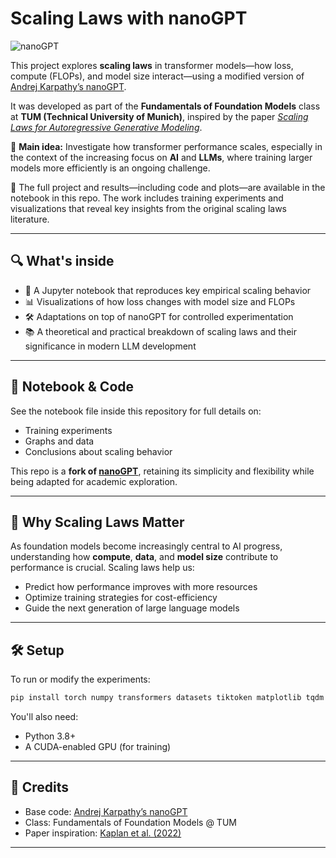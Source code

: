 # Scaling Laws with nanoGPT

![nanoGPT](assets/nanogpt.jpg)

This project explores **scaling laws** in transformer models—how loss, compute (FLOPs), and model size interact—using a modified version of [Andrej Karpathy’s nanoGPT](https://github.com/karpathy/nanoGPT).

It was developed as part of the **Fundamentals of Foundation Models** class at **TUM (Technical University of Munich)**, inspired by the paper [*Scaling Laws for Autoregressive Generative Modeling*](https://arxiv.org/abs/2203.15556).

📌 **Main idea:** Investigate how transformer performance scales, especially in the context of the increasing focus on **AI** and **LLMs**, where training larger models more efficiently is an ongoing challenge.

📓 The full project and results—including code and plots—are available in the notebook in this repo. The work includes training experiments and visualizations that reveal key insights from the original scaling laws literature.

---

## 🔍 What's inside

- 🧪 A Jupyter notebook that reproduces key empirical scaling behavior
- 📊 Visualizations of how loss changes with model size and FLOPs
- 🛠️ Adaptations on top of nanoGPT for controlled experimentation
- 📚 A theoretical and practical breakdown of scaling laws and their significance in modern LLM development

---

## 📁 Notebook & Code

See the notebook file inside this repository for full details on:
- Training experiments
- Graphs and data
- Conclusions about scaling behavior

This repo is a **fork of [nanoGPT](https://github.com/karpathy/nanoGPT)**, retaining its simplicity and flexibility while being adapted for academic exploration.

---

## 🧠 Why Scaling Laws Matter

As foundation models become increasingly central to AI progress, understanding how **compute**, **data**, and **model size** contribute to performance is crucial. Scaling laws help us:
- Predict how performance improves with more resources
- Optimize training strategies for cost-efficiency
- Guide the next generation of large language models

---

## 🛠️ Setup

To run or modify the experiments:

```bash
pip install torch numpy transformers datasets tiktoken matplotlib tqdm
```

You'll also need:
- Python 3.8+
- A CUDA-enabled GPU (for training)

---

## 🔗 Credits

- Base code: [Andrej Karpathy’s nanoGPT](https://github.com/karpathy/nanoGPT)
- Class: Fundamentals of Foundation Models @ TUM
- Paper inspiration: [Kaplan et al. (2022)](https://arxiv.org/abs/2203.15556)

---
